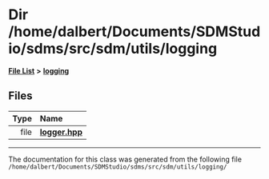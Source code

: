 
<NavBar active_item_id="2"/>

# Dir /home/dalbert/Documents/SDMStudio/sdms/src/sdm/utils/logging


[**File List**](files.md) **>** [**logging**](dir_a755706b7eb45c402113f86d3477d08c.md)











## Files

| Type | Name |
| ---: | :--- |
| file | [**logger.hpp**](logger_8hpp.md) <br> |


















------------------------------
The documentation for this class was generated from the following file `/home/dalbert/Documents/SDMStudio/sdms/src/sdm/utils/logging/`
